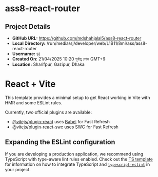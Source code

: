 # ass8-react-router

## Project Details
- **GitHub URL:** https://github.com/mdshahjalal5/ass8-react-router
- **Local Directory:** /run/media/sj/developer/web/L1B11/8mi/ass/ass8-react-router
- **Username:** sj
- **Created On:** 21/04/2025 10:20 পূর্বাহ্ণ সোম GMT+6
- **Location:** Sharifpur, Gazipur, Dhaka


# React + Vite

This template provides a minimal setup to get React working in Vite with HMR and some ESLint rules.

Currently, two official plugins are available:

- [@vitejs/plugin-react](https://github.com/vitejs/vite-plugin-react/blob/main/packages/plugin-react) uses [Babel](https://babeljs.io/) for Fast Refresh
- [@vitejs/plugin-react-swc](https://github.com/vitejs/vite-plugin-react/blob/main/packages/plugin-react-swc) uses [SWC](https://swc.rs/) for Fast Refresh

## Expanding the ESLint configuration

If you are developing a production application, we recommend using TypeScript with type-aware lint rules enabled. Check out the [TS template](https://github.com/vitejs/vite/tree/main/packages/create-vite/template-react-ts) for information on how to integrate TypeScript and [`typescript-eslint`](https://typescript-eslint.io) in your project.